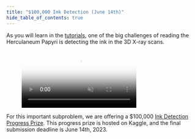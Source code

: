 ```yaml
---
title: "$100,000 Ink Detection (June 14th)"
hide_table_of_contents: true
---
```


<head>
  <html data-theme="dark" />

  <meta
    name="description"
    content="A $1,000,000+ machine learning and computer vision competition"
  />

  <meta property="og:type" content="website" />
  <meta property="og:url" content="https://scrollprize.org" />
  <meta property="og:title" content="Vesuvius Challenge" />
  <meta
    property="og:description"
    content="A $1,000,000+ machine learning and computer vision competition"
  />
  <meta
    property="og:image"
    content="https://scrollprize.org/img/social/opengraph.jpg"
  />

  <meta property="twitter:card" content="summary_large_image" />
  <meta property="twitter:url" content="https://scrollprize.org" />
  <meta property="twitter:title" content="Vesuvius Challenge" />
  <meta
    property="twitter:description"
    content="A $1,000,000+ machine learning and computer vision competition"
  />
  <meta
    property="twitter:image"
    content="https://scrollprize.org/img/social/opengraph.jpg"
  />
</head>

As you will learn in the [tutorials](/tutorial), one of the big challenges of reading the Herculaneum Papyri is detecting the ink in the 3D X-ray scans.

<figure>
  <video autoPlay playsInline loop muted className="w-[100%]" poster="/img/tutorials/ink-detection-anim2-dark.webp">
    <source src="/img/tutorials/ink-detection-anim2-dark.webm" type="video/webm"/>
  </video>
</figure>

For this important subproblem, we are offering a $100,000 [Ink Detection Progress Prize](https://www.kaggle.com/competitions/vesuvius-challenge-ink-detection/). This progress prize is hosted on Kaggle, and the final submission deadline is June 14th, 2023.
